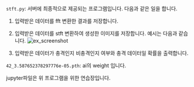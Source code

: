 ```stft.py```: 서버에 최종적으로 제공되는 프로그램입니다. 다음과 같은 일을 합니다.
1. 입력받은 데이터를 fft 변환한 결과를 저장합니다.

2. 입력받은 데이터를 stft 변환하여 생성한 이미지를 저장합니다. 예시는 다음과 같습니다.
![ex_screenshot](hi.png)

3. 입력받은 데이터가 충격인지 비충격인지 여부와 충격 데이터일 확률을 출력합니다.

```42_3.587652378297776e-05.pth```: ai의 weight 입니다.

jupyter파일은 위 프로그램을 위한 연습장입니다.